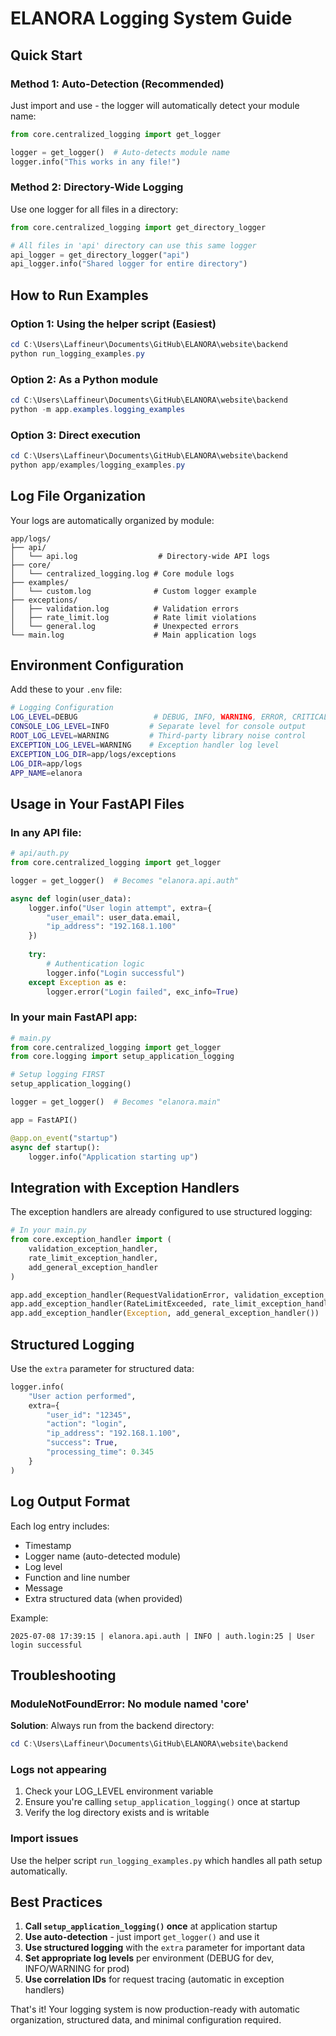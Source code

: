# ELANORA Logging System Guide

## Quick Start

### Method 1: Auto-Detection (Recommended)
Just import and use - the logger will automatically detect your module name:

```python
from core.centralized_logging import get_logger

logger = get_logger()  # Auto-detects module name
logger.info("This works in any file!")
```

### Method 2: Directory-Wide Logging
Use one logger for all files in a directory:

```python
from core.centralized_logging import get_directory_logger

# All files in 'api' directory can use this same logger
api_logger = get_directory_logger("api")
api_logger.info("Shared logger for entire directory")
```

## How to Run Examples

### Option 1: Using the helper script (Easiest)
```powershell
cd C:\Users\Laffineur\Documents\GitHub\ELANORA\website\backend
python run_logging_examples.py
```

### Option 2: As a Python module
```powershell
cd C:\Users\Laffineur\Documents\GitHub\ELANORA\website\backend
python -m app.examples.logging_examples
```

### Option 3: Direct execution
```powershell
cd C:\Users\Laffineur\Documents\GitHub\ELANORA\website\backend
python app/examples/logging_examples.py
```

## Log File Organization

Your logs are automatically organized by module:

```
app/logs/
├── api/
│   └── api.log                  # Directory-wide API logs
├── core/
│   └── centralized_logging.log # Core module logs
├── examples/
│   └── custom.log              # Custom logger example
├── exceptions/
│   ├── validation.log          # Validation errors
│   ├── rate_limit.log          # Rate limit violations
│   └── general.log             # Unexpected errors
└── main.log                    # Main application logs
```

## Environment Configuration

Add these to your `.env` file:

```bash
# Logging Configuration
LOG_LEVEL=DEBUG                 # DEBUG, INFO, WARNING, ERROR, CRITICAL
CONSOLE_LOG_LEVEL=INFO         # Separate level for console output
ROOT_LOG_LEVEL=WARNING         # Third-party library noise control
EXCEPTION_LOG_LEVEL=WARNING    # Exception handler log level
EXCEPTION_LOG_DIR=app/logs/exceptions
LOG_DIR=app/logs
APP_NAME=elanora
```

## Usage in Your FastAPI Files

### In any API file:
```python
# api/auth.py
from core.centralized_logging import get_logger

logger = get_logger()  # Becomes "elanora.api.auth"

async def login(user_data):
    logger.info("User login attempt", extra={
        "user_email": user_data.email,
        "ip_address": "192.168.1.100"
    })
    
    try:
        # Authentication logic
        logger.info("Login successful")
    except Exception as e:
        logger.error("Login failed", exc_info=True)
```

### In your main FastAPI app:
```python
# main.py
from core.centralized_logging import get_logger
from core.logging import setup_application_logging

# Setup logging FIRST
setup_application_logging()

logger = get_logger()  # Becomes "elanora.main"

app = FastAPI()

@app.on_event("startup")
async def startup():
    logger.info("Application starting up")
```

## Integration with Exception Handlers

The exception handlers are already configured to use structured logging:

```python
# In your main.py
from core.exception_handler import (
    validation_exception_handler,
    rate_limit_exception_handler,
    add_general_exception_handler
)

app.add_exception_handler(RequestValidationError, validation_exception_handler)
app.add_exception_handler(RateLimitExceeded, rate_limit_exception_handler)
app.add_exception_handler(Exception, add_general_exception_handler())
```

## Structured Logging

Use the `extra` parameter for structured data:

```python
logger.info(
    "User action performed",
    extra={
        "user_id": "12345",
        "action": "login",
        "ip_address": "192.168.1.100",
        "success": True,
        "processing_time": 0.345
    }
)
```

## Log Output Format

Each log entry includes:
- Timestamp
- Logger name (auto-detected module)
- Log level
- Function and line number
- Message
- Extra structured data (when provided)

Example:
```
2025-07-08 17:39:15 | elanora.api.auth | INFO | auth.login:25 | User login successful
```

## Troubleshooting

### ModuleNotFoundError: No module named 'core'

**Solution**: Always run from the backend directory:
```powershell
cd C:\Users\Laffineur\Documents\GitHub\ELANORA\website\backend
```

### Logs not appearing

1. Check your LOG_LEVEL environment variable
2. Ensure you're calling `setup_application_logging()` once at startup
3. Verify the log directory exists and is writable

### Import issues

Use the helper script `run_logging_examples.py` which handles all path setup automatically.

## Best Practices

1. **Call `setup_application_logging()` once** at application startup
2. **Use auto-detection** - just import `get_logger()` and use it
3. **Use structured logging** with the `extra` parameter for important data
4. **Set appropriate log levels** per environment (DEBUG for dev, INFO/WARNING for prod)
5. **Use correlation IDs** for request tracing (automatic in exception handlers)

That's it! Your logging system is now production-ready with automatic organization, structured data, and minimal configuration required.

